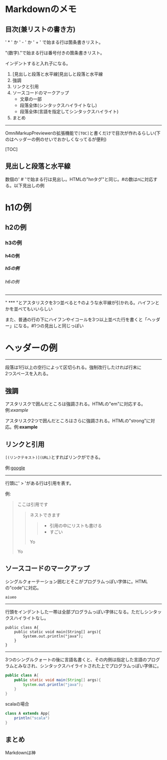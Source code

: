 # Markdownのメモ
## 目次(兼リストの書き方)
' * ' か ' - ' か ' + ' で始まる行は箇条書きリスト。

"(数字)."で始まる行は番号付きの箇条書きリスト。

インデントすると入れ子になる。

1. [見出しと段落と水平線]見出しと段落と水平線
2. 強調
3. リンクと引用
4. ソースコードのマークアップ
	+ 文章の一部
	+ 段落全体(シンタックスハイライトなし)
	+ 段落全体(言語を指定してシンタックスハイライト)
5. まとめ

***

OmniMarkupPreviewerの拡張機能で`[TOC]`と書くだけで目次が作れるらしい(下のはヘッダーの例のせいでおかしくなってるが便利)

[TOC]

## 見出しと段落と水平線
数個の' # 'で始まる行は見出し。HTMLの"h*n*タグ"と同じ。#の数は*n*に対応する。以下見出しの例
# h1の例
## h2の例
### h3の例
#### h4の例
##### h5の例
###### h6の例

***

" *** "とアスタリスクを3つ並べると↑のような水平線が引かれる。ハイフンとかを並べてもいいらしい

また、普通の行の下にハイフンやイコールを3つ以上並べた行を書くと「ヘッダー」になる。#1つの見出しと同じっぽい

ヘッダーの例
===

***

段落は1行以上の空行によって区切られる。強制改行したければ行末に  
2つスペースを入れる。


## 強調
アスタリスクで囲んだところは強調される。HTMLの"em"に対応する。例:*example*

アスタリスク2つで囲んだところはさらに強調される。HTMLの"strong"に対応。例:**example**

## リンクと引用
`[(リンクテキスト)](URL)`とすればリンクができる。

例:[google](http://www.google.com)

***

行頭に' > 'がある行は引用を表す。

例:
> ここは引用です
>
>> ネストできます
>>
>>> + 引用の中にリストも書ける
>>> + すごい
>>
>> Yo
>
> Yo

## ソースコードのマークアップ
シングルクォーテーション囲むとそこがプログラムっぽい字体に。HTMLの"code"に対応。

`aiueo`

***	
	
行頭をインデントした一帯は全部プログラムっぽい字体になる。ただしシンタックスハイライトなし。

	public class A{
		public static void main(String[] args){
			System.out.println("java");
		}
	}

***

3つのシングルクォートの後に言語名書くと、その内側は指定した言語のプログラムとみなされ、シンタックスハイライトされた上でプログラムっぽい字体に。

```java
public class A{
	public static void main(String[] args){
		System.out.println("java");
	}
}
```

scalaの場合

```scala
class A extends App{
	println("scala")
}
```

## まとめ
Markdownは神

